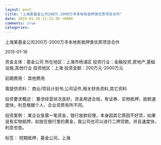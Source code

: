 ```yaml
---
layout: post
title: "上海某基金公司200万-2000万寻本地有抵押类优质项目合作"
date: 2015-01-16 11:12:30 +0800
comments: true
categories: 
---
```

上海某基金公司200万-2000万寻本地有抵押类优质项目合作



2015-01-16

资金主体：基金公司
所在地区：上海市杨浦区
投资行业：金融投资,房地产,基础设施,其他行业
投资地区：上海
投资金额：200万元-2000万元

前期费用：
其他费用

需提供资料：
商业/项目计划书,公司证件,相关财务资料,其它资料

投资要求概述：
要求经营状况良好，资金用途合规，有证券、实物抵押，放款速度快，利息根据个人、企业资质有所不同。

投资案例：
某企业急需一笔资金，银行放款较慢，本身因其它原因不好贷，如果说有实物抵押，如放在银行里的黄金，我公司也可以进行二押贷款。并且速度快，利息也低。

标签：
短期抵押，基金公司，上海

